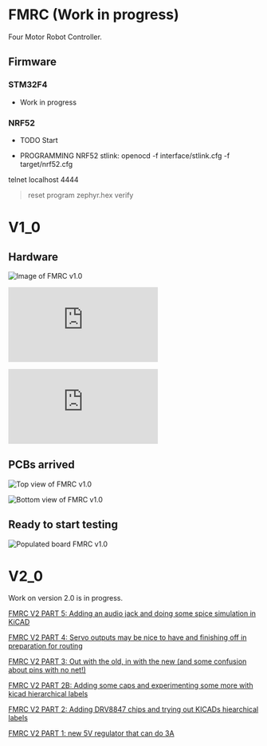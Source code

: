 # FMRC (Work in progress)
Four Motor Robot Controller.

## Firmware

### STM32F4 
* Work in progress

### NRF52
* TODO Start

* PROGRAMMING NRF52 stlink:  openocd -f interface/stlink.cfg -f target/nrf52.cfg

telnet localhost 4444
 > reset 
 > program zephyr.hex verify 

# V1_0

## Hardware

![Image of FMRC v1.0](https://raw.githubusercontent.com/svenssonjoel/FMRC/master/Pictures/FMRC_1_0.jpg)

![Schematics of FMRC v1.0](https://raw.githubusercontent.com/svenssonjoel/FMRC/master/Pictures/schematics.pdf)

![whatgoeswhere FMRC v1.0](https://raw.githubusercontent.com/svenssonjoel/FMRC/master/Pictures/whatgoeswhere.pdf)

## PCBs arrived

![Top view of FMRC v1.0](https://raw.githubusercontent.com/svenssonjoel/FMRC/master/Pictures/top.jpg)

![Bottom view of FMRC v1.0](https://raw.githubusercontent.com/svenssonjoel/FMRC/master/Pictures/bot.jpg)

## Ready to start testing

![Populated board FMRC v1.0](https://raw.githubusercontent.com/svenssonjoel/FMRC/master/Pictures/board_populated.jpg)

# V2_0

Work on version 2.0 is in progress. 

[FMRC V2 PART 5: Adding an audio jack and doing some spice simulation in KiCAD](https://youtu.be/Df5hQqESk7Q)

[FMRC V2 PART 4: Servo outputs may be nice to have and finishing off in preparation for routing](https://youtu.be/peYSSjiu5AY)

[FMRC V2 PART 3: Out with the old, in with the new (and some confusion about pins with no net!)](https://youtu.be/iIYXo59sdyU)

[FMRC V2 PART 2B: Adding some caps and experimenting some more with kicad hierarchical labels](https://youtu.be/d1Me0BP48rM)

[FMRC V2 PART 2: Adding DRV8847 chips and trying out KICADs hiearchical labels](https://youtu.be/gP7LMV8jKK8)

[FMRC V2 PART 1: new 5V regulator that can do 3A](https://youtu.be/TqqdmnVX5Wo)

